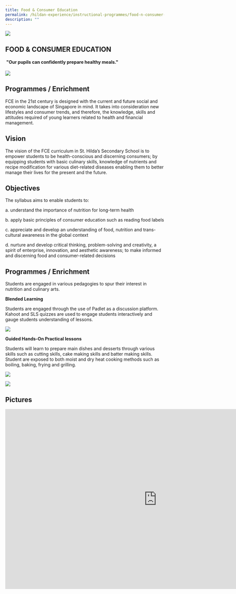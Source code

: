 ```yaml
---
title: Food & Consumer Education
permalink: /hildan-experience/instructional-programmes/food-n-consumer-education/
description: ""
---
```

![](/images/Instructional%20Programmes/Food%20&amp;%20Consumer%20Banner.jpg)


## FOOD &amp; CONSUMER EDUCATION

#### &nbsp;"Our pupils can confidently prepare healthy meals."


![](/images/Instructional%20Programmes/Food%20&amp;%20Consumer%201.jpg)


Programmes / Enrichment
-----------------------

FCE in the 21st century is designed with the current and future social and economic landscape of Singapore in mind. It takes into consideration new lifestyles and consumer trends, and therefore, the knowledge, skills and attitudes required of young learners related to health and financial management.&nbsp;  
  

Vision
------

The vision of the FCE curriculum in St. Hilda’s Secondary School is to empower students to be health-conscious and discerning consumers; by equipping students with basic culinary skills, knowledge of nutrients and recipe modification for various diet-related diseases enabling them to better manage their lives for the present and the future.

Objectives
----------

The syllabus aims to enable students to:

  

a. understand the importance of nutrition for long-term health

b. apply basic principles of consumer education such as reading food labels

c. appreciate and develop an understanding of food, nutrition and trans-cultural awareness in the global context

d. nurture and develop critical thinking, problem-solving and creativity, a spirit of enterprise, innovation, and aesthetic awareness; to make informed and discerning food and consumer-related decisions

  

  

Programmes / Enrichment
-----------------------

Students are engaged in various pedagogies to spur their interest in nutrition and culinary arts.

  

**Blended Learning**

Students are engaged through the use of Padlet as a discussion platform. Kahoot and SLS quizzes are used to engage students interactively and gauge students understanding of lessons.


![](/images/Instructional%20Programmes/Food%20&amp;%20Consumer%202.jpg)

**Guided Hands-On Practical lessons**

Students will learn to prepare main dishes and desserts through various skills such as cutting skills, cake making skills and batter making skills. Student are exposed to both moist and dry heat cooking methods such as boiling, baking, frying and grilling.

![](/images/Instructional%20Programmes/Food%20&amp;%20Consumer%203.jpg)

![](/images/Instructional%20Programmes/Food%20&amp;%20Consumer%204.jpg)


Pictures
--------


<iframe allowfullscreen="true" height="569" width="960" frameborder="0" src="https://docs.google.com/presentation/d/e/2PACX-1vRKhvzprt-gg_EHmhYk778dH7kZBQX8JbQx68nb0fr51EoVgm5PFdXh0pCqnk-7rcj8k4XsnuoWlwI0/embed?start=true&amp;loop=true&amp;delayms=5000"></iframe>